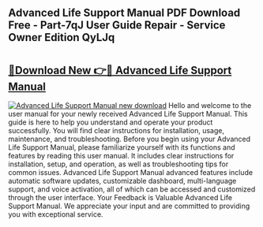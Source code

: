 ## Advanced Life Support Manual PDF Download Free - Part-7qJ User Guide Repair - Service Owner Edition QyLJq

# <h2><a href="http://cf12649.oget.top/?id=Advanced+Life+Support+Manual">🔗Download New 👉🔴 Advanced Life Support Manual</a></h2>

[![Advanced Life Support Manual new download](https://i.imgur.com/5g1atiW.png)](http://cf12649.oget.top/?id=Advanced+Life+Support+Manual)
Hello and welcome to the user manual for your newly received Advanced Life Support Manual. This guide is here to help you understand and operate your product successfully. You will find clear instructions for installation, usage, maintenance, and troubleshooting. Before you begin using your Advanced Life Support Manual, please familiarize yourself with its functions and features by reading this user manual. It includes clear instructions for installation, setup, and operation, as well as troubleshooting tips for common issues. Advanced Life Support Manual advanced features include automatic software updates, customizable dashboard, multi-language support, and voice activation, all of which can be accessed and customized through the user interface. Your Feedback is Valuable Advanced Life Support Manual. We appreciate your input and are committed to providing you with exceptional service.
